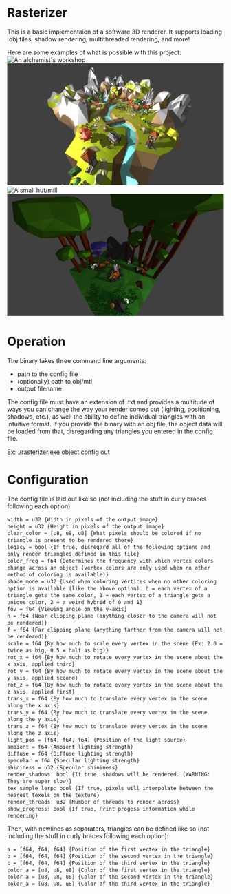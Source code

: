 # Rasterizer

This is a basic implementaion of a software 3D renderer. It supports loading .obj files, shadow rendering, multithreaded rendering, and more!

Here are some examples of what is possible with this project:
![An alchemist's workshop](./render_3.png)
![A lowpoly mountainous environment](./cootle_shadows_1.png)
![A small hut/mill](./mill_11.png)
![A lowpoly forest](./forest_3.png)

# Operation

The binary takes three command line arguments:
- path to the config file
- (optionally) path to obj/mtl
- output filename

The config file must have an extension of .txt and provides a multitude of ways you can change the way your render comes out (lighting, positioning, shadows, etc.), as well the ability to define individual triangles with an intuitive format. If you provide the binary with an obj file, the object data will be loaded from that, disregarding any triangles you entered in the config file.

Ex: ./rasterizer.exe object config out

# Configuration

The config file is laid out like so (not including the stuff in curly braces following each option):

```
width = u32 {Width in pixels of the output image}
height = u32 {Height in pixels of the output image}
clear_color = [u8, u8, u8] {What pixels should be colored if no triangle is present to be rendered there}
legacy = bool {If true, disregard all of the following options and only render triangles defined in this file}
color_freq = f64 {Determines the frequency with which vertex colors change across an object (vertex colors are only used when no other method of coloring is available)}
shade_mode = u32 {Used when coloring vertices when no other coloring option is available (like the above option). 0 = each vertex of a triangle gets the same color, 1 = each vertex of a triangle gets a unique color, 2 = a weird hybrid of 0 and 1}
fov = f64 {Viewing angle on the y-axis}
n = f64 {Near clipping plane (anything closer to the camera will not be rendered)}
f = f64 {Far clipping plane (anything farther from the camera will not be rendered)}
scale = f64 {By how much to scale every vertex in the scene (Ex: 2.0 = twice as big, 0.5 = half as big)}
rot_x = f64 {By how much to rotate every vertex in the scene about the x axis, applied third}
rot_y = f64 {By how much to rotate every vertex in the scene about the y axis, applied second}
rot_z = f64 {By how much to rotate every vertex in the scene about the z axis, applied first}
trans_x = f64 {By how much to translate every vertex in the scene along the x axis}
trans_y = f64 {By how much to translate every vertex in the scene along the y axis}
trans_z = f64 {By how much to translate every vertex in the scene along the z axis}
light_pos = [f64, f64, f64] {Position of the light source}
ambient = f64 {Ambient lighting strength}
diffuse = f64 {Diffuse lighting strength}
specular = f64 {Specular lighting strength}
shininess = u32 {Specular shininess}
render_shadows: bool {If true, shadows will be rendered. (WARNING: They are super slow)}
tex_sample_lerp: bool {If true, pixels will interpolate between the nearest texels on the texture}
render_threads: u32 {Number of threads to render across}
show_progress: bool {If true, Print progess information while rendering}
```

Then, with newlines as separators, triangles can be defined like so (not including the stuff in curly braces following each option):

```
a = [f64, f64, f64] {Position of the first vertex in the triangle}
b = [f64, f64, f64] {Position of the second vertex in the triangle}
c = [f64, f64, f64] {Position of the third vertex in the triangle}
color_a = [u8, u8, u8] {Color of the first vertex in the triangle}
color_a = [u8, u8, u8] {Color of the second vertex in the triangle}
color_a = [u8, u8, u8] {Color of the third vertex in the triangle}
```